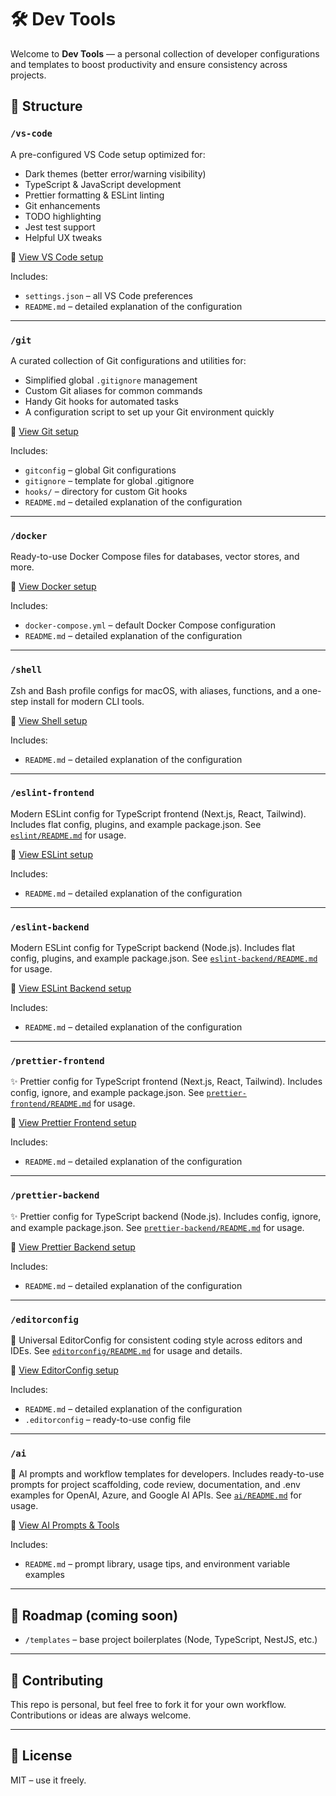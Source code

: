 # 🛠️ Dev Tools

Welcome to **Dev Tools** — a personal collection of developer configurations and templates to boost productivity and ensure consistency across projects.

## 📁 Structure

### `/vs-code`

A pre-configured VS Code setup optimized for:

- Dark themes (better error/warning visibility)
- TypeScript & JavaScript development
- Prettier formatting & ESLint linting
- Git enhancements
- TODO highlighting
- Jest test support
- Helpful UX tweaks

🔗 [View VS Code setup](./vs-code/README.md)

Includes:

- `settings.json` – all VS Code preferences
- `README.md` – detailed explanation of the configuration

---

### `/git`

A curated collection of Git configurations and utilities for:

- Simplified global `.gitignore` management
- Custom Git aliases for common commands
- Handy Git hooks for automated tasks
- A configuration script to set up your Git environment quickly

🔗 [View Git setup](./git/README.md)

Includes:

- `gitconfig` – global Git configurations
- `gitignore` – template for global .gitignore
- `hooks/` – directory for custom Git hooks
- `README.md` – detailed explanation of the configuration

---

### `/docker`

Ready-to-use Docker Compose files for databases, vector stores, and more.

🔗 [View Docker setup](./docker/README.md)

Includes:

- `docker-compose.yml` – default Docker Compose configuration
- `README.md` – detailed explanation of the configuration

---

### `/shell`

Zsh and Bash profile configs for macOS, with aliases, functions, and a one-step install for modern CLI tools.

🔗 [View Shell setup](./shell/README.md)

Includes:

- `README.md` – detailed explanation of the configuration

---

### `/eslint-frontend`

Modern ESLint config for TypeScript frontend (Next.js, React, Tailwind). Includes flat config, plugins, and example package.json. See [`eslint/README.md`](./eslint/README.md) for usage.

🔗 [View ESLint setup](./eslint/README.md)

Includes:

- `README.md` – detailed explanation of the configuration

---

### `/eslint-backend`

Modern ESLint config for TypeScript backend (Node.js). Includes flat config, plugins, and example package.json. See [`eslint-backend/README.md`](./eslint-backend/README.md) for usage.

🔗 [View ESLint Backend setup](./eslint-backend/README.md)

Includes:

- `README.md` – detailed explanation of the configuration

---

### `/prettier-frontend`

✨ Prettier config for TypeScript frontend (Next.js, React, Tailwind). Includes config, ignore, and example package.json. See [`prettier-frontend/README.md`](./prettier-frontend/README.md) for usage.

🔗 [View Prettier Frontend setup](./prettier-frontend/README.md)

Includes:

- `README.md` – detailed explanation of the configuration

---

### `/prettier-backend`

✨ Prettier config for TypeScript backend (Node.js). Includes config, ignore, and example package.json. See [`prettier-backend/README.md`](./prettier-backend/README.md) for usage.

🔗 [View Prettier Backend setup](./prettier-backend/README.md)

Includes:

- `README.md` – detailed explanation of the configuration

---

### `/editorconfig`

📝 Universal EditorConfig for consistent coding style across editors and IDEs. See [`editorconfig/README.md`](./editorconfig/README.md) for usage and details.

🔗 [View EditorConfig setup](./editorconfig/README.md)

Includes:

- `README.md` – detailed explanation of the configuration
- `.editorconfig` – ready-to-use config file

---

### `/ai`

🤖 AI prompts and workflow templates for developers. Includes ready-to-use prompts for project scaffolding, code review, documentation, and .env examples for OpenAI, Azure, and Google AI APIs. See [`ai/README.md`](./ai/README.md) for usage.

🔗 [View AI Prompts & Tools](./ai/README.md)

Includes:

- `README.md` – prompt library, usage tips, and environment variable examples

---

## 📌 Roadmap (coming soon)

- `/templates` – base project boilerplates (Node, TypeScript, NestJS, etc.)

---

## 🙌 Contributing

This repo is personal, but feel free to fork it for your own workflow. Contributions or ideas are always welcome.

---

## 📄 License

MIT – use it freely.
